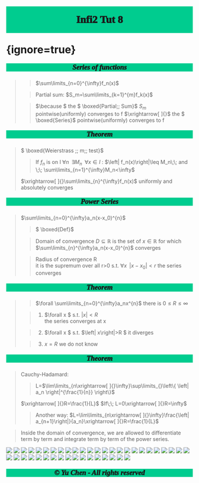 # <p style='text-align:center;font-family:Verdana;font-weight:1000;background-color:#00cc8f;vertical-align:middle;padding:20px;margin-top:60px'>Infi2 Tut 8</p> {ignore=true}


##### <p style='text-align:center;font-size:19px;font-family:Verdana;font-weight:1000;background-color:#00cc8f;vertical-align:middle;padding:0px;margin-top:0px'>Series of functions</p>
>
>>$\sum\limits_{n=0}^{\infty}f_n(x)$ 
>
>>Partial sum:
$S_m=\sum\limits_{k=1}^{m}f_k(x)$ 
>
>>$\because $ the $ \boxed{Partial\;\; Sum}$  $S_m$ pointwise(uniformly) 
converges   to f
$\xrightarrow[ ]{}$ the $ \boxed{Series}$  pointwise(uniformly)
converges   to f  

##### <p style='text-align:center;font-size:19px;font-family:Verdana;font-weight:1000;background-color:#00cc8f;vertical-align:middle;padding:0px;margin-top:0px'>Theorem</p>
>$ \boxed{Weierstrass \;\; m\;\; test}$  
>
>>If $f_n$ is on I 
$\forall n\;\; \exists M_n\;\; \forall x\in I$ : $\left| f_n(x)\right|\leq M_n\;\; and \;\; \sum\limits_{n=1}^{\infty}M_n<\infty$    
>
>$\xrightarrow[ ]{}\sum\limits_{n}^{\infty}f_n(x)$ uniformly and absolutely converges 


##### <p style='text-align:center;font-size:19px;font-family:Verdana;font-weight:1000;background-color:#00cc8f;vertical-align:middle;padding:0px;margin-top:0px'>Power Series</p>
>$\sum\limits_{n=0}^{\infty}a_n(x-x_0)^{n}$ 
>
>>$ \boxed{Def}$ 
>
>>Domain of convergence
>$D\subseteq \mathbb{R}$ is the set of $x\in \mathbb{R}$ for which $\sum\limits_{n}^{\infty}a_n(x-x_0)^{n}$ converges 
>
>>Radius of convergence R   
it is the supremum over all r>0 s.t. $\forall x\;\;  \left| x-x_0     \right|<r$ 
the series converges  


##### <p style='text-align:center;font-size:19px;font-family:Verdana;font-weight:1000;background-color:#00cc8f;vertical-align:middle;padding:0px;margin-top:0px'>Theorem </p>
>
>>$\forall \sum\limits_{n=0}^{\infty}a_nx^{n}$ there is $0\leq R\leq \infty$ 
>
>>1. $\forall x $ s.t. $\left| x\right|<R$  
the series    converges at x 
>
>>2. $\forall x $ s.t. $\left| x\right|>R $ 
it diverges  
>
>>3. $x=R$ 
we do not know


##### <p style='text-align:center;font-size:19px;font-family:Verdana;font-weight:1000;background-color:#00cc8f;vertical-align:middle;padding:0px;margin-top:0px'>Theorem</p>
>Cauchy-Hadamard:
>
>>L=$\lim\limits_{n\xrightarrow[ ]{}\infty}\sup\limits_{}\left\{ \left| a_n \right|^{\frac{1}{n}} \right\}$ 
>
>$\xrightarrow[ ]{}R=\frac{1}{L}$ 
$If\;\; L=0\xrightarrow[ ]{}R=\infty$  
>
>>Another way:
$L=\lim\limits_{n\xrightarrow[ ]{}\infty}\frac{\left| a_{n+1}\right|}{a_n}\xrightarrow[ ]{}R=\frac{1}{L}$ 

>Inside the domain of convergence,
we are allowed to differentiate term by term and integrate term by term of the power series.



[![](https://img.shields.io/badge/Yu%20Chen-chen11976%40gtiit.edu.cn-%2300FFFF)](chen11976@gtiit.edu.cn) [![](https://img.shields.io/badge/Code%20in-Latex%20--%20Katex-%23ffd700)]()  [![](https://img.shields.io/badge/Yu%20Chen-Home-%09%234169E1)](https://offsaying.github.io) [![](https://img.shields.io/badge/Mozilla%20Public%20License-2.0-rgb(27%2C181%2C214))](https://www.mozilla.org/en-US/MPL/2.0/)
[![](https://img.shields.io/badge/Windows-10-2376bc?style=flat-square&logo=windows&logoColor=ffffff)](https://www.microsoft.com/windows/get-windows-10) [![](https://img.shields.io/badge/Linux-Ubuntu-2376bc?style=flat-square&logo=ubuntu&logoColor=ffffff)](https://ubuntu.com/) [![](https://img.shields.io/badge/Linux-Centos-2376bc?style=flat-square&logo=centos&logoColor=ffffff)](https://www.centos.org/) [![](https://img.shields.io/badge/MacOS-Monterey-2376bc?style=flat-square&logo=apple&logoColor=ffffff)](https://www.apple.com/) [![](https://img.shields.io/badge/IDE-Visual%20Studio%20Code-blue?style=flat-square&logo=visual-studio-code&logoColor=ffffff)](https://code.visualstudio.com/) [![](https://img.shields.io/badge/Intellij-Idea-blue?style=flat-square&logo=intellijidea&logoColor=ffffff)](https://www.jetbrains.com/idea/) [![](https://img.shields.io/badge/IDE-Goland-blue?style=flat-square&logo=jetbrains&logoColor=ffffff)](https://www.jetbrains.com/go/) [![](https://img.shields.io/badge/IDE-PyCharm-blue?style=flat-square&logo=jetbrains&logoColor=ffffff)](https://www.jetbrains.com/pycharm/) [![](https://img.shields.io/badge/IDE-Clion-blue?style=flat-square&logo=jetbrains&logoColor=ffffff)](https://www.jetbrains.com/clion/) [![](https://img.shields.io/badge/IDE-WebStorm-blue?style=flat-square&logo=jetbrains&logoColor=ffffff)](https://www.jetbrains.com/webstorm/) [![](https://img.shields.io/badge/Andriod-Studio-blue?style=flat-square&logo=android&logoColor=ffffff)](https://developer.android.com/studio/) [![](https://img.shields.io/badge/Linux-Vim-blue?style=flat-square&logo=vim&logoColor=ffffff)](https://www.vim.org/) [![](https://img.shields.io/badge/-Java-007396?style=flat-square&logo=java&logoColor=ffffff)](https://www.java.com/) [![](https://img.shields.io/badge/-Golang-f05032?style=flat-square&logo=go&logoColor=ffffff)](https://golang.org/) [![](https://img.shields.io/badge/-C++-269539?style=flat-square&logo=c%2B%2B&logoColor=ffffff)](https://www.cplusplus.com/) [![](https://img.shields.io/badge/-Rust-003545?style=flat-square&logo=rust&logoColor=ffffff)](https://www.rust-lang.org/) [![](https://img.shields.io/badge/-Python-3776AB?style=flat-square&logo=python&logoColor=ffffff)](https://www.python.org/) [![](https://img.shields.io/badge/-Scala-2496ED?style=flat-square&logo=scala&logoColor=ffffff)](https://www.scala-lang.org/) [![](https://img.shields.io/badge/-JavaScript-f7e018?style=flat-square&logo=javascript&logoColor=white)](https://www.ecma-international.org/) [![](https://img.shields.io/badge/-HTML5-E34F26?style=flat-square&logo=html5&logoColor=white)](https://html.spec.whatwg.org/) [![](https://img.shields.io/badge/-CSS3-1572B6?style=flat-square&logo=css3&logoColor=white)](https://www.w3.org/Style/CSS/) [![](https://img.shields.io/badge/-Less-43853d?style=flat-square&logo=less&logoColor=white)](https://lesscss.org/) [![](https://img.shields.io/badge/TypeScript-cb3837?style=flat-square&logo=TypeScript&logoColor=ffffff)](https://www.typescriptlang.org/) [![](https://img.shields.io/badge/Kotlin-2496ED?style=flat-square&logo=kotlin&logoColor=ffffff)](https://kotlinlang.org/) [![](https://img.shields.io/badge/Dart-003545?style=flat-square&logo=dart&logoColor=ffffff)](https://dart.dev/) [![](https://img.shields.io/badge/Lua-cb3837?style=flat-square&logo=lua&logoColor=ffffff)](https://www.lua.org/) [![](https://img.shields.io/badge/Shell-f05032?style=flat-square&logo=powershell&logoColor=ffffff)](https://www.shell.com/) [![](https://img.shields.io/badge/C%23-43853d?style=flat-square&logo=CSharp&logoColor=ffffff)](https://docs.microsoft.com/en-us/dotnet/csharp/) [![](https://img.shields.io/badge/-Spring-6DB33F?style=flat-square&logo=spring&logoColor=white)](https://spring.io/projects/spring-framework/) [![](https://img.shields.io/badge/-Docker-2496ED?style=flat-square&logo=docker&logoColor=ffffff)](https://www.docker.com/) [![](https://img.shields.io/badge/-MySQL-003545?style=flat-square&logo=mysql&logoColor=white)](https://www.mysql.com/) [![](https://img.shields.io/badge/-PostgreSQL-005571?style=flat-square&logo=postgresql&logoColor=white)](https://www.postgresql.org/) [![](https://img.shields.io/badge/-NPM-cb3837?style=flat-square&logo=npm&logoColor=white)](https://npmjs.com/) [![](https://img.shields.io/badge/-Git-f05032?style=flat-square&logo=git&logoColor=white)](https://git-scm.com/) [![](https://img.shields.io/badge/-Node.js-43853d?style=flat-square&logo=node.js&logoColor=ffffff)](https://nodejs.org/) [![](https://img.shields.io/badge/-jQuery-003545?style=flat-square&logo=jquery&logoColor=white)](https://jquery.com/) [![](https://img.shields.io/badge/-PyTorch-269539?style=flat-square&logo=pytorch&logoColor=white)](https://pytorch.org/) [![](https://img.shields.io/badge/-Markdown-003545?style=flat-square&logo=markdown&logoColor=white)](https://daringfireball.net/projects/markdown/)  
##### <p style='text-align:center;font-size:19px;font-family:Verdana;font-weight:600;font-weight:1000;background-color:#00cc8f;vertical-align:middle;padding:0px;margin-top:0px'>© Yu Chen - All rights reserved</p>